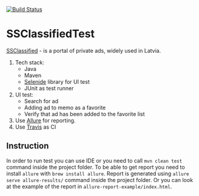 [![Build Status](https://api.travis-ci.org/jane-gerashchenko/ssclassifiedtest.svg?branch=master)](https://travis-ci.org/jane-gerashchenko/ssclassifiedtest)

# SSClassifiedTest

[SSClassified](www.ss.com/en) - is a portal of private ads, widely used in Latvia.

1. Tech stack:
    * Java
    * Maven
    * [Selenide](http://selenide.org/) library for UI test
    * JUnit as test runner
2. UI test:
    * Search for ad
    * Adding ad to memo as a favorite
    * Verify that ad has been added to the favorite list
3. Use [Allure](http://allure.qatools.ru/) for reporting.
4. Use [Travis](https://travis-ci.org) as CI

## Instruction

In order to run test you can use IDE or you need to call `mvn clean test` command inside the project folder.
To be able to get report you need to install `allure` with `brew install allure`. 
Report is generated using `allure serve allure-results/` command inside the project folder. 
Or you can look at the example of the report in `allure-report-example/index.html`.